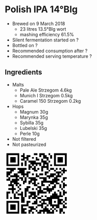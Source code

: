 # Polish IPA 14°Blg

  * Brewed on 9 March 2018
    * 23 litres 13.5°Blg wort
    * mashing efficiency 61.5%
  * Silent fermentation started on ?
  * Bottled on ?
  * Recommended consumption after ?
  * Recommended serving temperature ?

## Ingredients

  * Malts
    * Pale Ale Strzegom 4.6kg
    * Munich I Strzegom 0.5kg
    * Caramel 150 Strzegom 0.2kg
  * Hops
    * Magnum 30g 
    * Marynka 35g
    * Sybilla 35g
    * Lubelski 35g
    * Perle 10g
  * Not filtered
  * Not pasteurized

![qrcode](qrs/14.png)

